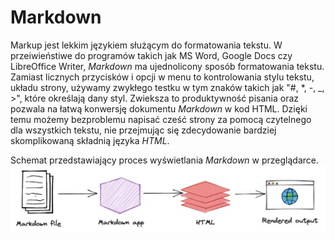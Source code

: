 # Markdown

Markup jest lekkim językiem służącym do formatowania tekstu. W przeiwieństiwe do programów takich jak MS Word, Google Docs czy LibreOffice Writer, *Markdown* ma ujednolicony sposób formatowania tekstu. Zamiast licznych przycisków i opcji w menu to kontrolowania stylu tekstu, układu strony, używamy zwykłego testku w tym znaków takich jak "#, \*, -, _, >", które określają dany styl. Zwieksza to produktywność pisania oraz pozwala na łatwą konwersję dokumentu *Markdown* w kod HTML. Dzięki temu możemy bezproblemu napisać cześć strony za pomocą czytelnego dla wszystkich tekstu, nie przejmując się zdecydowanie bardziej skomplikowaną składnią języka *HTML*.

Schemat przedstawiający proces wyświetlania *Markdown* w przeglądarce.
![Markdown render schema](../assets/markdown-render.png)


